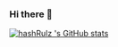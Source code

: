 ### Hi there 👋
[![hashRulz 's GitHub stats](https://github-readme-stats.vercel.app/api?username=hashRulz )](https://github.com/hashRulz/github-readme-stats)

<!--
**hashRulz/hashRulz** is a ✨ _special_ ✨ repository because its `README.md` (this file) appears on your GitHub profile.

Here are some ideas to get you started:

- 🔭 I’m currently working on ...
- 🌱 I’m currently learning ...
- 👯 I’m looking to collaborate on ...
- 🤔 I’m looking for help with ...
- 💬 Ask me about ...
- 📫 How to reach me: ...
- 😄 Pronouns: ...
- ⚡ Fun fact: ...
-->
